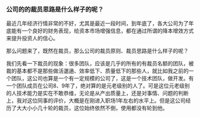 ### 公司的的裁员思路是什么样子的呢？

最近几年经济行情非常的不好，尤其是最近一段时间，到年底了，各大公司为了年底能有一个良好的财务表现，给资本市场增强信息，都在通过所谓的降本增效方式来提升投资人的信心。

那么问题来了，既然在裁员，那么公司的裁员原则、裁员思路是什么样子的呢？

我们先看一下裁员的现象：很多团队，应该是几乎的所有的有裁员名额的团队，被裁的基本都不是那些做活邋遢、效率低下、质量低下的那些人，就比如我之前的一个团队，这公司也算是一个有一定规模的公司了，这是一个技术团队，做开发。有一个团队成员在公司8、9年了，绝对算的是元老级别的人了。可是这位元老级别的人技术能力是实在不敢恭维，无论是从产出质量上，还是对事情、问题的判断上，我对这位同事的评价，大概是在刚进入职场1年左右的水平上。但是这公司经历了大大小小几十轮的裁员，这位始终依然不倒，使用都没有轮到他。